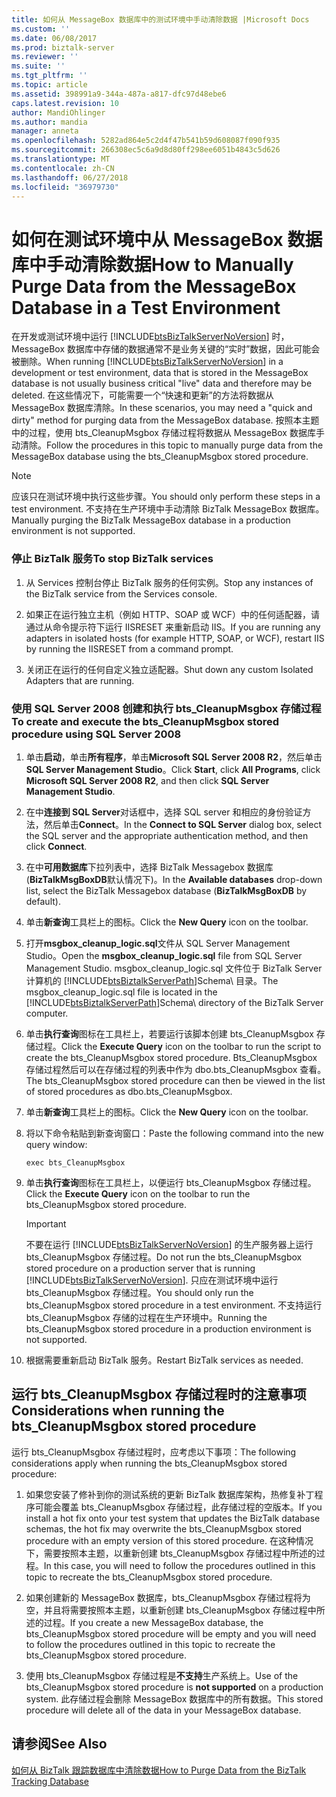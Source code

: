 ```yaml
---
title: 如何从 MessageBox 数据库中的测试环境中手动清除数据 |Microsoft Docs
ms.custom: ''
ms.date: 06/08/2017
ms.prod: biztalk-server
ms.reviewer: ''
ms.suite: ''
ms.tgt_pltfrm: ''
ms.topic: article
ms.assetid: 398991a9-344a-487a-a817-dfc97d48ebe6
caps.latest.revision: 10
author: MandiOhlinger
ms.author: mandia
manager: anneta
ms.openlocfilehash: 5282ad864e5c2d4f47b541b59d608087f090f935
ms.sourcegitcommit: 266308ec5c6a9d8d80ff298ee6051b4843c5d626
ms.translationtype: MT
ms.contentlocale: zh-CN
ms.lasthandoff: 06/27/2018
ms.locfileid: "36979730"
---
```

# <a name="how-to-manually-purge-data-from-the-messagebox-database-in-a-test-environment"></a><span data-ttu-id="e049d-102">如何在测试环境中从 MessageBox 数据库中手动清除数据</span><span class="sxs-lookup"><span data-stu-id="e049d-102">How to Manually Purge Data from the MessageBox Database in a Test Environment</span></span>
<span data-ttu-id="e049d-103">在开发或测试环境中运行 [!INCLUDE[btsBizTalkServerNoVersion](../includes/btsbiztalkservernoversion-md.md)] 时，MessageBox 数据库中存储的数据通常不是业务关键的“实时”数据，因此可能会被删除。</span><span class="sxs-lookup"><span data-stu-id="e049d-103">When running [!INCLUDE[btsBizTalkServerNoVersion](../includes/btsbiztalkservernoversion-md.md)] in a development or test environment, data that is stored in the MessageBox database is not usually business critical "live" data and therefore may be deleted.</span></span> <span data-ttu-id="e049d-104">在这些情况下，可能需要一个“快速和更新”的方法将数据从 MessageBox 数据库清除。</span><span class="sxs-lookup"><span data-stu-id="e049d-104">In these scenarios, you may need a "quick and dirty" method for purging data from the MessageBox database.</span></span> <span data-ttu-id="e049d-105">按照本主题中的过程，使用 bts_CleanupMsgbox 存储过程将数据从 MessageBox 数据库手动清除。</span><span class="sxs-lookup"><span data-stu-id="e049d-105">Follow the procedures in this topic to manually purge data from the MessageBox database using the bts_CleanupMsgbox stored procedure.</span></span>  
  
> [!NOTE]
>  <span data-ttu-id="e049d-106">应该只在测试环境中执行这些步骤。</span><span class="sxs-lookup"><span data-stu-id="e049d-106">You should only perform these steps in a test environment.</span></span> <span data-ttu-id="e049d-107">不支持在生产环境中手动清除 BizTalk MessageBox 数据库。</span><span class="sxs-lookup"><span data-stu-id="e049d-107">Manually purging the BizTalk MessageBox database in a production environment is not supported.</span></span>  
  
### <a name="to-stop-biztalk-services"></a><span data-ttu-id="e049d-108">停止 BizTalk 服务</span><span class="sxs-lookup"><span data-stu-id="e049d-108">To stop BizTalk services</span></span>  
  
1.  <span data-ttu-id="e049d-109">从 Services 控制台停止 BizTalk 服务的任何实例。</span><span class="sxs-lookup"><span data-stu-id="e049d-109">Stop any instances of the BizTalk service from the Services console.</span></span>  
  
2.  <span data-ttu-id="e049d-110">如果正在运行独立主机（例如 HTTP、SOAP 或 WCF）中的任何适配器，请通过从命令提示符下运行 IISRESET 来重新启动 IIS。</span><span class="sxs-lookup"><span data-stu-id="e049d-110">If you are running any adapters in isolated hosts (for example HTTP, SOAP, or WCF), restart IIS by running the IISRESET from a command prompt.</span></span>  
  
3.  <span data-ttu-id="e049d-111">关闭正在运行的任何自定义独立适配器。</span><span class="sxs-lookup"><span data-stu-id="e049d-111">Shut down any custom Isolated Adapters that are running.</span></span>  
  
### <a name="to-create-and-execute-the-btscleanupmsgbox-stored-procedure-using-sql-server-2008"></a><span data-ttu-id="e049d-112">使用 SQL Server 2008 创建和执行 bts_CleanupMsgbox 存储过程</span><span class="sxs-lookup"><span data-stu-id="e049d-112">To create and execute the bts_CleanupMsgbox stored procedure using SQL Server 2008</span></span>  
  
1. <span data-ttu-id="e049d-113">单击**启动**，单击**所有程序**，单击**Microsoft SQL Server 2008 R2**，然后单击**SQL Server Management Studio**。</span><span class="sxs-lookup"><span data-stu-id="e049d-113">Click **Start**, click **All Programs**, click **Microsoft SQL Server 2008 R2**, and then click **SQL Server Management Studio**.</span></span>  
  
2. <span data-ttu-id="e049d-114">在中**连接到 SQL Server**对话框中，选择 SQL server 和相应的身份验证方法，然后单击**Connect**。</span><span class="sxs-lookup"><span data-stu-id="e049d-114">In the **Connect to SQL Server** dialog box, select the SQL server and the appropriate authentication method, and then click **Connect**.</span></span>  
  
3. <span data-ttu-id="e049d-115">在中**可用数据库**下拉列表中，选择 BizTalk Messagebox 数据库 (**BizTalkMsgBoxDB**默认情况下)。</span><span class="sxs-lookup"><span data-stu-id="e049d-115">In the **Available databases** drop-down list, select the BizTalk Messagebox database (**BizTalkMsgBoxDB** by default).</span></span>  
  
4. <span data-ttu-id="e049d-116">单击**新查询**工具栏上的图标。</span><span class="sxs-lookup"><span data-stu-id="e049d-116">Click the **New Query** icon on the toolbar.</span></span>  
  
5. <span data-ttu-id="e049d-117">打开**msgbox_cleanup_logic.sql**文件从 SQL Server Management Studio。</span><span class="sxs-lookup"><span data-stu-id="e049d-117">Open the **msgbox_cleanup_logic.sql** file from SQL Server Management Studio.</span></span> <span data-ttu-id="e049d-118">msgbox_cleanup_logic.sql 文件位于 BizTalk Server 计算机的 [!INCLUDE[btsBiztalkServerPath](../includes/btsbiztalkserverpath-md.md)]Schema\ 目录。</span><span class="sxs-lookup"><span data-stu-id="e049d-118">The msgbox_cleanup_logic.sql file is located in the [!INCLUDE[btsBiztalkServerPath](../includes/btsbiztalkserverpath-md.md)]Schema\ directory of the BizTalk Server computer.</span></span>  
  
6. <span data-ttu-id="e049d-119">单击**执行查询**图标在工具栏上，若要运行该脚本创建 bts_CleanupMsgbox 存储过程。</span><span class="sxs-lookup"><span data-stu-id="e049d-119">Click the **Execute Query** icon on the toolbar to run the script to create the bts_CleanupMsgbox stored procedure.</span></span> <span data-ttu-id="e049d-120">Bts_CleanupMsgbox 存储过程然后可以在存储过程的列表中作为 dbo.bts_CleanupMsgbox 查看。</span><span class="sxs-lookup"><span data-stu-id="e049d-120">The bts_CleanupMsgbox stored procedure can then be viewed in the list of stored procedures as dbo.bts_CleanupMsgbox.</span></span>  
  
7. <span data-ttu-id="e049d-121">单击**新查询**工具栏上的图标。</span><span class="sxs-lookup"><span data-stu-id="e049d-121">Click the **New Query** icon on the toolbar.</span></span>  
  
8. <span data-ttu-id="e049d-122">将以下命令粘贴到新查询窗口：</span><span class="sxs-lookup"><span data-stu-id="e049d-122">Paste the following command into the new query window:</span></span>  
  
   ```  
   exec bts_CleanupMsgbox  
   ```  
  
9. <span data-ttu-id="e049d-123">单击**执行查询**图标在工具栏上，以便运行 bts_CleanupMsgbox 存储过程。</span><span class="sxs-lookup"><span data-stu-id="e049d-123">Click the **Execute Query** icon on the toolbar to run the bts_CleanupMsgbox stored procedure.</span></span>  
  
   > [!IMPORTANT]
   >  <span data-ttu-id="e049d-124">不要在运行 [!INCLUDE[btsBizTalkServerNoVersion](../includes/btsbiztalkservernoversion-md.md)] 的生产服务器上运行 bts_CleanupMsgbox 存储过程。</span><span class="sxs-lookup"><span data-stu-id="e049d-124">Do not run the bts_CleanupMsgbox stored procedure on a production server that is running [!INCLUDE[btsBizTalkServerNoVersion](../includes/btsbiztalkservernoversion-md.md)].</span></span> <span data-ttu-id="e049d-125">只应在测试环境中运行 bts_CleanupMsgbox 存储过程。</span><span class="sxs-lookup"><span data-stu-id="e049d-125">You should only run the bts_CleanupMsgbox stored procedure in a test environment.</span></span> <span data-ttu-id="e049d-126">不支持运行 bts_CleanupMsgbox 存储的过程在生产环境中。</span><span class="sxs-lookup"><span data-stu-id="e049d-126">Running the bts_CleanupMsgbox stored procedure in a production environment is not supported.</span></span>  
  
10. <span data-ttu-id="e049d-127">根据需要重新启动 BizTalk 服务。</span><span class="sxs-lookup"><span data-stu-id="e049d-127">Restart BizTalk services as needed.</span></span>  
  
## <a name="considerations-when-running-the-btscleanupmsgbox-stored-procedure"></a><span data-ttu-id="e049d-128">运行 bts_CleanupMsgbox 存储过程时的注意事项</span><span class="sxs-lookup"><span data-stu-id="e049d-128">Considerations when running the bts_CleanupMsgbox stored procedure</span></span>  
 <span data-ttu-id="e049d-129">运行 bts_CleanupMsgbox 存储过程时，应考虑以下事项：</span><span class="sxs-lookup"><span data-stu-id="e049d-129">The following considerations apply when running the bts_CleanupMsgbox stored procedure:</span></span>  
  
1.  <span data-ttu-id="e049d-130">如果您安装了修补到你的测试系统的更新 BizTalk 数据库架构，热修复补丁程序可能会覆盖 bts_CleanupMsgbox 存储过程，此存储过程的空版本。</span><span class="sxs-lookup"><span data-stu-id="e049d-130">If you install a hot fix onto your test system that updates the BizTalk database schemas, the hot fix may overwrite the bts_CleanupMsgbox stored procedure with an empty version of this stored procedure.</span></span> <span data-ttu-id="e049d-131">在这种情况下，需要按照本主题，以重新创建 bts_CleanupMsgbox 存储过程中所述的过程。</span><span class="sxs-lookup"><span data-stu-id="e049d-131">In this case, you will need to follow the procedures outlined in this topic to recreate the bts_CleanupMsgbox stored procedure.</span></span>  
  
2.  <span data-ttu-id="e049d-132">如果创建新的 MessageBox 数据库，bts_CleanupMsgbox 存储过程将为空，并且将需要按照本主题，以重新创建 bts_CleanupMsgbox 存储过程中所述的过程。</span><span class="sxs-lookup"><span data-stu-id="e049d-132">If you create a new MessageBox database, the bts_CleanupMsgbox stored procedure will be empty and you will need to follow the procedures outlined in this topic to recreate the bts_CleanupMsgbox stored procedure.</span></span>  
  
3.  <span data-ttu-id="e049d-133">使用 bts_CleanupMsgbox 存储过程是**不支持**生产系统上。</span><span class="sxs-lookup"><span data-stu-id="e049d-133">Use of the bts_CleanupMsgbox stored procedure is **not supported** on a production system.</span></span> <span data-ttu-id="e049d-134">此存储过程会删除 MessageBox 数据库中的所有数据。</span><span class="sxs-lookup"><span data-stu-id="e049d-134">This stored procedure will delete all of the data in your MessageBox database.</span></span>  
  
## <a name="see-also"></a><span data-ttu-id="e049d-135">请参阅</span><span class="sxs-lookup"><span data-stu-id="e049d-135">See Also</span></span>  
 [<span data-ttu-id="e049d-136">如何从 BizTalk 跟踪数据库中清除数据</span><span class="sxs-lookup"><span data-stu-id="e049d-136">How to Purge Data from the BizTalk Tracking Database</span></span>](../core/how-to-purge-data-from-the-biztalk-tracking-database.md)